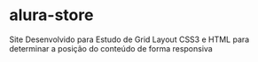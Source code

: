 # alura-store
Site Desenvolvido para Estudo de Grid Layout CSS3 e HTML para determinar a posição do conteúdo de forma responsiva

